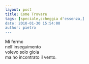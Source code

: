 ```yaml
---
layout: post
title: Come Trovare
tags: [speciale,scheggia d'essenza,]
date: 2010-01-30 15:54:00
author: pietro
---
```

Mi fermo<br/>nell'inseguimento<br/>volevo solo gioia<br/>ma ho incontrato il vento.
